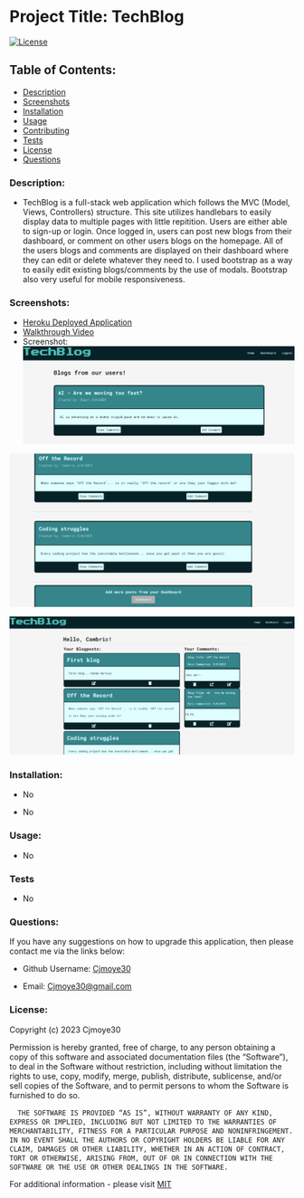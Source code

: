 
  # Project Title: TechBlog

  [![License](https://img.shields.io/badge/License-MIT-blue.svg)](https://opensource.org/license/mit-0/)


  ## Table of Contents:
  - [Description](#description)
  - [Screenshots](#screenshots)
  - [Installation](#installation)
  - [Usage](#usage)
  - [Contributing](#contributing)
  - [Tests](#tests)
  - [License](#license)
  - [Questions](#questions)
  
  ### Description:

  - TechBlog is a full-stack web application which follows the MVC (Model, Views, Controllers) structure. This site utilizes handlebars to easily display data to multiple pages with little repitition. Users are either able to sign-up or login. Once logged in, users can post new blogs from their dashboard, or comment on other users blogs on the homepage. All of the users blogs and comments are displayed on their dashboard where they can edit or delete whatever they need to. I used bootstrap as a way to easily edit existing blogs/comments by the use of modals. Bootstrap also very useful for mobile responsiveness.


  ### Screenshots: 

  - [Heroku Deployed Application]()
  - [Walkthrough Video]()
  - Screenshot:
  ![Screenshots](/public/images/techblog1.png)

  ![Screenshots](/public/images/techblog2.png)

  ![Screenshots](/public/images/techblog3.png)

  ### Installation:

  - No

  - No


  ### Usage:

  - No


  ### Tests
  - No

  ### Questions:

  If you have any suggestions on how to upgrade this application, then please contact me via the links below:
  - Github Username: [Cjmoye30](https://github.com/Cjmoye30) 

  - Email: Cjmoye30@gmail.com


  ### License:
  Copyright (c) 2023 Cjmoye30

  Permission is hereby granted, free of charge, to any person obtaining a copy of this software and associated documentation files (the “Software”), to deal in the Software without restriction, including without limitation the rights to use, copy, modify, merge, publish, distribute, sublicense, and/or sell copies of the Software, and to permit persons to whom the Software is furnished to do so.

      THE SOFTWARE IS PROVIDED “AS IS”, WITHOUT WARRANTY OF ANY KIND, EXPRESS OR IMPLIED, INCLUDING BUT NOT LIMITED TO THE WARRANTIES OF MERCHANTABILITY, FITNESS FOR A PARTICULAR PURPOSE AND NONINFRINGEMENT. IN NO EVENT SHALL THE AUTHORS OR COPYRIGHT HOLDERS BE LIABLE FOR ANY CLAIM, DAMAGES OR OTHER LIABILITY, WHETHER IN AN ACTION OF CONTRACT, TORT OR OTHERWISE, ARISING FROM, OUT OF OR IN CONNECTION WITH THE SOFTWARE OR THE USE OR OTHER DEALINGS IN THE SOFTWARE.

  For additional information  - please visit [MIT](https://opensource.org/license/mit-0/)

  